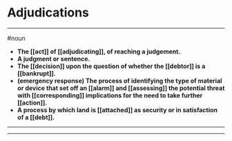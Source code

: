 # Adjudications
---
#noun
- **The [[act]] of [[adjudicating]], of reaching a judgement.**
- **A judgment or sentence.**
- **The [[decision]] upon the question of whether the [[debtor]] is a [[bankrupt]].**
- **(emergency response) The process of identifying the type of material or device that set off an [[alarm]] and [[assessing]] the potential threat with [[corresponding]] implications for the need to take further [[action]].**
- **A process by which land is [[attached]] as security or in satisfaction of a [[debt]].**
---
---
